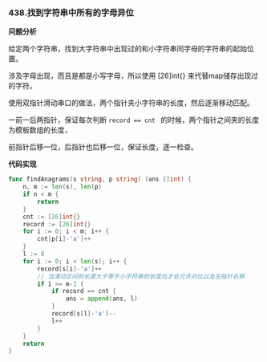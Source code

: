### 438.找到字符串中所有的字母异位

**问题分析**

给定两个字符串，找到大字符串中出现过的和小字符串同字母的字符串的起始位置。

涉及字母出现，而且是都是小写字母，所以使用 [26]int{} 来代替map储存出现过的字符。

使用双指针滑动串口的做法，两个指针夹小字符串的长度，然后逐渐移动匹配。

一前一后两指针，保证每次判断 `record == cnt ` 的时候，两个指针之间夹的长度为模板数组的长度，

前指针后移一位，后指针也后移一位，保证长度，逐一检查。

**代码实现**

```go
func findAnagrams(s string, p string) (ans []int) {
	n, m := len(s), len(p)
	if n < m {
		return
	}
	cnt := [26]int{}
	record := [26]int{}
	for i := 0; i < m; i++ {
		cnt[p[i]-'a']++
	}  
	l := 0
	for i := 0; i < len(s); i++ {
		record[s[i]-'a']++
        // 当滑动区间的长度大于等于小字符串的长度后才会允许对比以及左指针右移
		if i >= m-1 {
			if record == cnt {
				ans = append(ans, l)
			}
			record[s[l]-'a']--
			l++
		}
	}
	return
}
```

